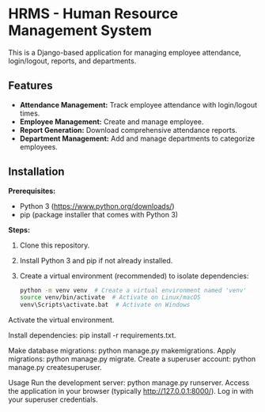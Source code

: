 # HRMS - Human Resource Management System

This is a Django-based application for managing employee attendance, login/logout, reports, and departments.

## Features

- **Attendance Management:** Track employee attendance with login/logout times.
- **Employee Management:** Create and manage employee.
- **Report Generation:** Download comprehensive attendance reports.
- **Department Management:** Add and manage departments to categorize employees.

## Installation

**Prerequisites:**

- Python 3 (https://www.python.org/downloads/)
- pip (package installer that comes with Python 3)

**Steps:**

1. Clone this repository.
2. Install Python 3 and pip if not already installed.
3. Create a virtual environment (recommended) to isolate dependencies:

   ```bash
   python -m venv venv  # Create a virtual environment named 'venv'
   source venv/bin/activate  # Activate on Linux/macOS
   venv\Scripts\activate.bat  # Activate on Windows

Activate the virtual environment.

Install dependencies: pip install -r requirements.txt.

Make database migrations: python manage.py makemigrations.
Apply migrations: python manage.py migrate.
Create a superuser account: python manage.py createsuperuser.


Usage
Run the development server: python manage.py runserver.
Access the application in your browser (typically http://127.0.0.1:8000/).
Log in with your superuser credentials.
